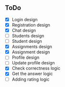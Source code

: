 ## ToDo

- [x] Login design
- [x] Registration design
- [x] Chat design
- [ ] Students design
- [ ] Student design
- [x] Assignments design
- [x] Assignment design
- [ ] Profile design
- [ ] Update profile design
- [x] Check correctness logic
- [x] Get the answer logic 
- [ ] Adding rating logic

